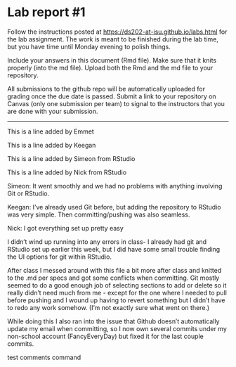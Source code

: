 
<!-- README.md is generated from README.Rmd. Please edit the README.Rmd file -->

# Lab report \#1

Follow the instructions posted at
<https://ds202-at-isu.github.io/labs.html> for the lab assignment. The
work is meant to be finished during the lab time, but you have time
until Monday evening to polish things.

Include your answers in this document (Rmd file). Make sure that it
knits properly (into the md file). Upload both the Rmd and the md file
to your repository.

All submissions to the github repo will be automatically uploaded for
grading once the due date is passed. Submit a link to your repository on
Canvas (only one submission per team) to signal to the instructors that
you are done with your submission.

------------------------------------------------------------------------

This is a line added by Emmet

This is a line added by Keegan

This is a line added by Simeon from RStudio

This is a line added by Nick from RStudio

Simeon: It went smoothly and we had no problems with anything involving
Git or RStudio.

Keegan: I’ve already used Git before, but adding the repository to
RStudio was very simple. Then committing/pushing was also seamless.

Nick: I got everything set up pretty easy

I didn’t wind up running into any errors in class- I already had git and
RStudio set up earlier this week, but I did have some small trouble
finding the UI options for git within RStudio.

After class I messed around with this file a bit more after class and
knitted to the .md per specs and got some conflicts when committing. Git
mostly seemed to do a good enough job of selecting sections to add or
delete so it really didn’t need much from me - except for the one where
I needed to pull before pushing and I wound up having to revert
something but I didn’t have to redo any work somehow. (I’m not exactly
sure what went on there.)

While doing this I also ran into the issue that Github doesn’t
automatically update my email when committing, so I now own several
commits under my non-school account (FancyEveryDay) but fixed it for the
last couple commits.

test comments command
